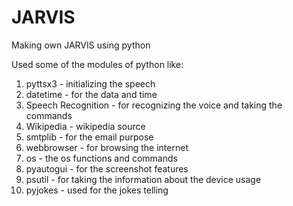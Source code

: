 # JARVIS
Making  own JARVIS using python

Used some of the modules of python like:
1. pyttsx3  - initializing the speech
2. datetime - for the data and time
3. Speech Recognition - for recognizing the voice and taking the commands
4. Wikipedia - wikipedia source
5. smtplib - for the email purpose
6. webbrowser - for browsing the internet
7. os - the os functions and commands
8. pyautogui - for the screenshot features
9. psutil - for taking the information about the device usage
10. pyjokes - used for the jokes telling

